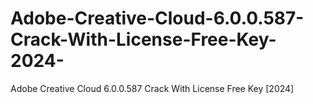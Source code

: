 # Adobe-Creative-Cloud-6.0.0.587-Crack-With-License-Free-Key-2024-
Adobe Creative Cloud 6.0.0.587 Crack With License Free Key [2024]
